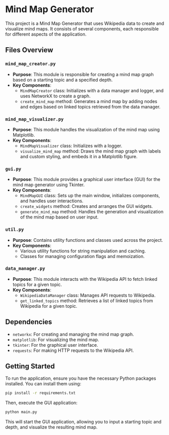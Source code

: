 # Mind Map Generator

This project is a Mind Map Generator that uses Wikipedia data to create and visualize mind maps. It consists of several components, each responsible for different aspects of the application.

## Files Overview

### `mind_map_creator.py`

- **Purpose**: This module is responsible for creating a mind map graph based on a starting topic and a specified depth.
- **Key Components**:
  - `MindMapCreator` class: Initializes with a data manager and logger, and uses NetworkX to create a graph.
  - `create_mind_map` method: Generates a mind map by adding nodes and edges based on linked topics retrieved from the data manager.

### `mind_map_visualizer.py`

- **Purpose**: This module handles the visualization of the mind map using Matplotlib.
- **Key Components**:
  - `MindMapVisualizer` class: Initializes with a logger.
  - `visualize_mind_map` method: Draws the mind map graph with labels and custom styling, and embeds it in a Matplotlib figure.

### `gui.py`

- **Purpose**: This module provides a graphical user interface (GUI) for the mind map generator using Tkinter.
- **Key Components**:
  - `MindMapGUI` class: Sets up the main window, initializes components, and handles user interactions.
  - `create_widgets` method: Creates and arranges the GUI widgets.
  - `generate_mind_map` method: Handles the generation and visualization of the mind map based on user input.

### `util.py`

- **Purpose**: Contains utility functions and classes used across the project.
- **Key Components**:
  - Various utility functions for string manipulation and caching.
  - Classes for managing configuration flags and memoization.

### `data_manager.py`

- **Purpose**: This module interacts with the Wikipedia API to fetch linked topics for a given topic.
- **Key Components**:
  - `WikipediaDataManager` class: Manages API requests to Wikipedia.
  - `get_linked_topics` method: Retrieves a list of linked topics from Wikipedia for a given topic.

## Dependencies

- `networkx`: For creating and managing the mind map graph.
- `matplotlib`: For visualizing the mind map.
- `tkinter`: For the graphical user interface.
- `requests`: For making HTTP requests to the Wikipedia API.

## Getting Started

To run the application, ensure you have the necessary Python packages installed. You can install them using:

```bash
pip install -r requirements.txt
```

Then, execute the GUI application:

```bash
python main.py
```

This will start the GUI application, allowing you to input a starting topic and depth, and visualize the resulting mind map.    
